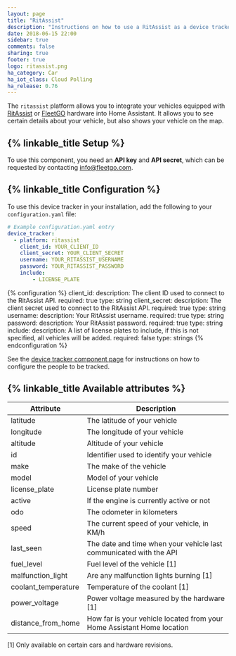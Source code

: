 ```yaml
---
layout: page
title: "RitAssist"
description: "Instructions on how to use a RitAssist as a device tracker."
date: 2018-06-15 22:00
sidebar: true
comments: false
sharing: true
footer: true
logo: ritassist.png
ha_category: Car
ha_iot_class: Cloud Polling
ha_release: 0.76
---
```


The `ritassist` platform allows you to integrate your vehicles equipped with [RitAssist](https://ritassist.nl/) or [FleetGO](https://fleetgo.com) hardware into Home Assistant. It allows you to see certain details about your vehicle, but also shows your vehicle on the map.

## {% linkable_title Setup %}

To use this component, you need an **API key** and **API secret**, which can be requested by contacting [info@fleetgo.com](mailto:info@fleetgo.com?subject=API%20Key).

## {% linkable_title Configuration %}

To use this device tracker in your installation, add the following to your `configuration.yaml` file:

```yaml
# Example configuration.yaml entry
device_tracker:
  - platform: ritassist
    client_id: YOUR_CLIENT_ID
    client_secret: YOUR_CLIENT_SECRET
    username: YOUR_RITASSIST_USERNAME
    password: YOUR_RITASSIST_PASSWORD
    include:
        - LICENSE_PLATE
```

{% configuration %}
client_id:
  description: The client ID used to connect to the RitAssist API.
  required: true
  type: string
client_secret:
  description: The client secret used to connect to the RitAssist API.
  required: true
  type: string
username:
  description: Your RitAssist username.
  required: true
  type: string
password:
  description: Your RitAssist password.
  required: true
  type: string
include:
  description: A list of license plates to include, if this is not specified, all vehicles will be added.
  required: false
  type: strings
{% endconfiguration %}

See the [device tracker component page](/components/device_tracker/) for instructions on how to configure the people to be tracked.

## {% linkable_title Available attributes %}

| Attribute | Description |
|---|---|
| latitude | The latitude of your vehicle |
| longitude | The longitude of your vehicle |
| altitude | Altitude of your vehicle |
| id | Identifier used to identify your vehicle |
| make | The make of the vehicle |
| model | Model of your vehicle |
| license_plate | License plate number |
| active | If the engine is currently active or not |
| odo | The odometer in kilometers |
| speed | The current speed of your vehicle, in KM/h |
| last_seen | The date and time when your vehicle last communicated with the API |
| fuel_level | Fuel level of the vehicle [1] |
| malfunction_light | Are any malfunction lights burning [1] |
| coolant_temperature | Temperature of the coolant [1] |
| power_voltage | Power voltage measured by the hardware [1] |
| distance_from_home |  How far is your vehicle located from your Home Assistant Home location |

[1] Only available on certain cars and hardware revisions.
